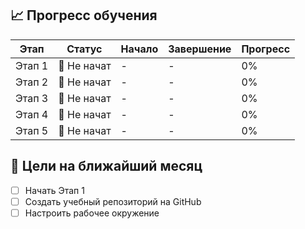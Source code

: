 ## 📈 Прогресс обучения

| Этап | Статус | Начало | Завершение | Прогресс |
|------|--------|--------|------------|----------|
| Этап 1 | 🔴 Не начат | - | - | 0% |
| Этап 2 | 🔴 Не начат | - | - | 0% |
| Этап 3 | 🔴 Не начат | - | - | 0% |
| Этап 4 | 🔴 Не начат | - | - | 0% |
| Этап 5 | 🔴 Не начат | - | - | 0% |

## 🎯 Цели на ближайший месяц
- [ ] Начать Этап 1
- [ ] Создать учебный репозиторий на GitHub
- [ ] Настроить рабочее окружение
